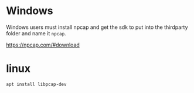 # Windows

Windows users must install npcap and get the sdk to put into the thirdparty folder and name it `npcap`.

https://npcap.com/#download

# linux

`apt install libpcap-dev`
